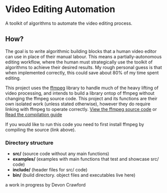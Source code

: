 # Video Editing Automation
A toolkit of algorithms to automate the video editing process.

## How?
The goal is to write algorithmic building blocks that a human video editor can use
in place of their manual labour. This means a partially-autonomous editing
workflow, where the human must strategically use the toolkit of algorithms to
achieve their desired results. My rough personal guess is that when implemented
correctly, this could save about 80% of my time spent editing.

This project uses the [ffmpeg](https://ffmpeg.org/ffmpeg.html) library to handle much
of the heavy lifting of video processing, and intends to
build a library ontop of ffmpeg without changing the ffmpeg source code.
This project and its functions are their own isolated work (unless stated otherwise), however they do require linking with ffmpeg to operate correctly.
[View the ffmpeg source code](https://github.com/FFmpeg/FFmpeg) or
[Read the compilation guide](https://trac.ffmpeg.org/wiki/CompilationGuide/Generic)

If you would like to run this code you need to first install ffmpeg by compiling
the source (link above).

### Directory structure
- **src/** (source code without any main functions)
- **examples/** (examples with main functions that test and showcase src/ code)
- **include/** (header files for src/ code)
- **bin/** (build directory. object files and executables live here)

a work in progress by Devon Crawford